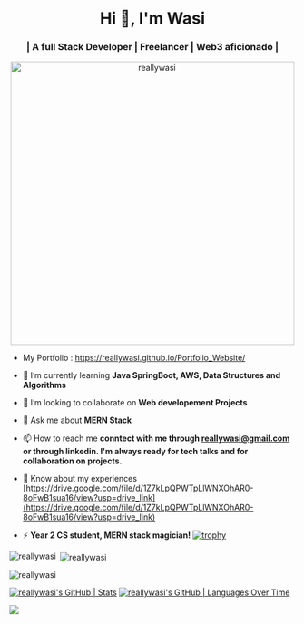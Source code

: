 <h1 align="center">Hi 👋, I'm Wasi</h1>
<h3 align="center">| A full Stack Developer | Freelancer | Web3 aficionado |</h3>
<!-- <img align="right"  width="400" src="https://cdn.dribbble.com/users/116207...">
 -->


<p align="center"> <img src="https://camo.githubusercontent.com/19db51af5f90f1b152bc0b9078f5fe97053955be5074f03f17019c70345bdcdb/68747470733a2f2f6d69726f2e6d656469756d2e636f6d2f6d61782f313336302f302a37513379765349765f7430696f4a2d5a2e676966" alt="reallywasi" width="500px" /> </p>

- My Portfolio : https://reallywasi.github.io/Portfolio_Website/
  
- 🌱 I’m currently learning **Java SpringBoot, AWS, Data Structures and Algorithms**

- 👯 I’m looking to collaborate on **Web developement Projects**

- 💬 Ask me about **MERN Stack**

- 📫 How to reach me **conntect with me through reallywasi@gmail.com or through linkedin. I'm always ready for tech talks and for collaboration on projects.**
 
- 📄 Know about my experiences [https://drive.google.com/file/d/1Z7kLpQPWTpLlWNXOhAR0-8oFwB1sua16/view?usp=drive_link](https://drive.google.com/file/d/1Z7kLpQPWTpLlWNXOhAR0-8oFwB1sua16/view?usp=drive_link)

- ⚡  **Year 2 CS student, MERN stack magician!**
 [![trophy](https://github-profile-trophy.vercel.app/?username=ryo-ma)](https://github.com/ryo-ma/github-profile-trophy)

<p><img align="left" src="https://github-readme-stats.vercel.app/api/top-langs?username=reallywasi&show_icons=true&locale=en&layout=compact" alt="reallywasi" /></p>

<p>&nbsp;<img align="center" src="https://github-readme-stats.vercel.app/api?username=reallywasi&show_icons=true&locale=en" alt="reallywasi" /></p>

<p><img align="center" src="https://github-readme-streak-stats.herokuapp.com/?user=reallywasi&" alt="reallywasi" /></p>

[![reallywasi's GitHub | Stats](https://stats.quine.sh/reallywasi/github?theme=light)](https://quine.sh?utm_source=widgets&utm_campaign=reallywasi)
[![reallywasi's GitHub | Languages Over Time](https://stats.quine.sh/reallywasi/languages-over-time?theme=dark)](https://quine.sh?utm_source=widgets&utm_campaign=reallywasi)

[![](https://visitcount.itsvg.in/api?id=reallywasi&label=Profile%20Views&pretty=false)](https://visitcount.itsvg.in)
